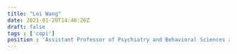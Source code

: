 ```yaml
---
title: "Lei Wang"
date: 2021-01-20T14:46:26Z
draft: false
tags : ['copi']
position : 'Assistant Professor of Psychiatry and Behavioral Sciences and Radiology, Northwestern University'
---
```


